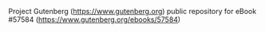 Project Gutenberg (https://www.gutenberg.org) public repository for
eBook #57584 (https://www.gutenberg.org/ebooks/57584)
